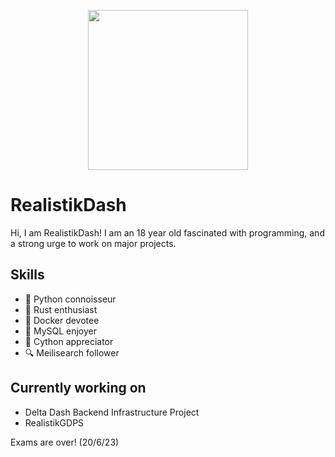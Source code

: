 <p align="center">
  <img width="256" height="256" src="https://user-images.githubusercontent.com/36131887/235499870-662d5b01-cbb5-4d98-ac01-5b0d8753256c.png">
</p>

# RealistikDash
Hi, I am RealistikDash! I am an 18 year old fascinated with programming, and a strong urge to work on major projects.

## Skills
- 🐍 Python connoisseur
- 🦀 Rust enthusiast
- 🚢 Docker devotee
- 💾 MySQL enjoyer
- 🤖 Cython appreciator
- 🔍 Meilisearch follower

## Currently working on
- Delta Dash Backend Infrastructure Project
- RealistikGDPS

Exams are over! (20/6/23)
